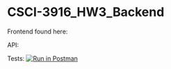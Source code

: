 # CSCI-3916_HW3_Backend

Frontend found here:

API: 

Tests: [![Run in Postman](https://run.pstmn.io/button.svg)](https://app.getpostman.com/run-collection/ec04015abec92c3d0c4a)
